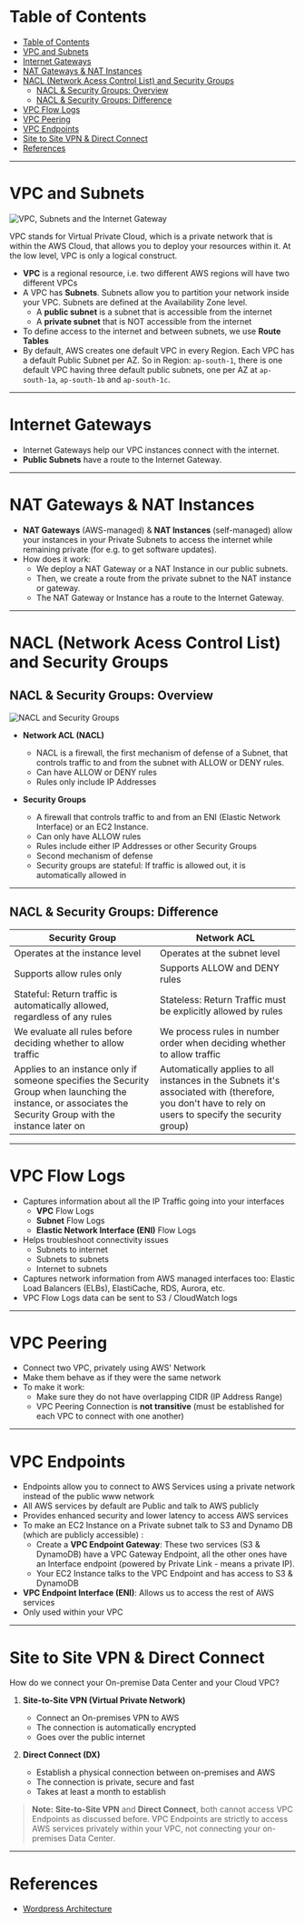 # Table of Contents

- [Table of Contents](#table-of-contents)
- [VPC and Subnets](#vpc-and-subnets)
- [Internet Gateways](#internet-gateways)
- [NAT Gateways & NAT Instances](#nat-gateways--nat-instances)
- [NACL (Network Acess Control List) and Security Groups](#nacl-network-acess-control-list-and-security-groups)
  - [NACL & Security Groups: Overview](#nacl--security-groups-overview)
  - [NACL & Security Groups: Difference](#nacl--security-groups-difference)
- [VPC Flow Logs](#vpc-flow-logs)
- [VPC Peering](#vpc-peering)
- [VPC Endpoints](#vpc-endpoints)
- [Site to Site VPN & Direct Connect](#site-to-site-vpn--direct-connect)
- [References](#references)

---

# VPC and Subnets

![VPC, Subnets and the Internet Gateway](https://docs.aws.amazon.com/images/vpc/latest/userguide/images/security-diagram_updated.png)

VPC stands for Virtual Private Cloud, which is a private network that is within the AWS Cloud, that allows you to deploy your resources within it. At the low level, VPC is only a logical construct.

- **VPC** is a regional resource, i.e. two different AWS regions will have two different VPCs
- A VPC has **Subnets**. Subnets allow you to partition your network inside your VPC. Subnets are defined at the Availability Zone level.
  - A **public subnet** is a subnet that is accessible from the internet
  - A **private subnet** that is NOT accessible from the internet
- To define access to the internet and between subnets, we use **Route Tables**
- By default, AWS creates one default VPC in every Region. Each VPC has a default Public Subnet per AZ. So in Region: `ap-south-1`, there is one default VPC having three default public subnets, one per AZ at `ap-south-1a`, `ap-south-1b` and `ap-south-1c`.

---

# Internet Gateways

- Internet Gateways help our VPC instances connect with the internet.
- **Public Subnets** have a route to the Internet Gateway.

---

# NAT Gateways & NAT Instances

- **NAT Gateways** (AWS-managed) & **NAT Instances** (self-managed) allow your instances in your Private Subnets to access the internet while remaining private (for e.g. to get software updates).
- How does it work:
  - We deploy a NAT Gateway or a NAT Instance in our public subnets.
  - Then, we create a route from the private subnet to the NAT instance or gateway.
  - The NAT Gateway or Instance has a route to the Internet Gateway.

---

# NACL (Network Acess Control List) and Security Groups

## NACL & Security Groups: Overview

![NACL and Security Groups](assets/NACL_and_Security-Groups.png)

- **Network ACL (NACL)**

  - NACL is a firewall, the first mechanism of defense of a Subnet, that controls traffic to and from the subnet with ALLOW or DENY rules.
  - Can have ALLOW or DENY rules
  - Rules only include IP Addresses

- **Security Groups**

  - A firewall that controls traffic to and from an ENI (Elastic Network Interface) or an EC2 Instance.
  - Can only have ALLOW rules
  - Rules include either IP Addresses or other Security Groups
  - Second mechanism of defense
  - Security groups are stateful: If traffic is allowed out, it is automatically allowed in

---

## NACL & Security Groups: Difference

<!-- prettier-ignore -->
| Security Group                                    | Network ACL                                |
| ------------------------------------------------- | ------------------------------------------ |
| Operates at the instance level                    | Operates at the subnet level               |
| Supports allow rules only                         | Supports ALLOW and DENY rules              |
| Stateful: Return traffic is automatically allowed, regardless of any rules | Stateless: Return Traffic must be explicitly allowed by rules |
| We evaluate all rules before deciding whether to allow traffic | We process rules in number order when deciding whether to allow traffic |
| Applies to an instance only if someone specifies the Security Group when launching the instance, or associates the Security Group with the instance later on | Automatically applies to all instances in the Subnets it's associated with (therefore, you don't have to rely on users to specify the security group) |

---

# VPC Flow Logs

- Captures information about all the IP Traffic going into your interfaces
  - **VPC** Flow Logs
  - **Subnet** Flow Logs
  - **Elastic Network Interface (ENI)** Flow Logs
- Helps troubleshoot connectivity issues
  - Subnets to internet
  - Subnets to subnets
  - Internet to subnets
- Captures network information from AWS managed interfaces too: Elastic Load Balancers (ELBs), ElastiCache, RDS, Aurora, etc.
- VPC Flow Logs data can be sent to S3 / CloudWatch logs

---

# VPC Peering

- Connect two VPC, privately using AWS' Network
- Make them behave as if they were the same network
- To make it work:
  - Make sure they do not have overlapping CIDR (IP Address Range)
  - VPC Peering Connection is **not transitive** (must be established for each VPC to connect with one another)

---

# VPC Endpoints

- Endpoints allow you to connect to AWS Services using a private network instead of the public www network
- All AWS services by default are Public and talk to AWS publicly
- Provides enhanced security and lower latency to access AWS services
- To make an EC2 Instance on a Private subnet talk to S3 and Dynamo DB (which are publicly accessible) :
  - Create a **VPC Endpoint Gateway**: These two services (S3 & DynamoDB) have a VPC Gateway Endpoint, all the other ones have an Interface endpoint (powered by Private Link - means a private IP).
  - Your EC2 Instance talks to the VPC Endpoint and has access to S3 & DynamoDB
- **VPC Endpoint Interface (ENI)**: Allows us to access the rest of AWS services
- Only used within your VPC

---

# Site to Site VPN & Direct Connect

How do we connect your On-premise Data Center and your Cloud VPC?

1. **Site-to-Site VPN (Virtual Private Network)**

   - Connect an On-premises VPN to AWS
   - The connection is automatically encrypted
   - Goes over the public internet

2. **Direct Connect (DX)**
   - Establish a physical connection between on-premises and AWS
   - The connection is private, secure and fast
   - Takes at least a month to establish

> **Note:** **Site-to-Site VPN** and **Direct Connect**, both cannot access VPC Endpoints as discussed before. VPC Endpoints are strictly to access AWS services privately within your VPC, not connecting your on-premises Data Center.

---

# References

- [Wordpress Architecture](https://aws.amazon.com/blogs/architecture/wordpress-best-practices-on-aws/)
